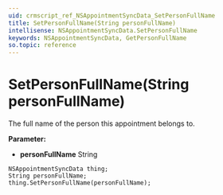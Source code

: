 ```yaml
---
uid: crmscript_ref_NSAppointmentSyncData_SetPersonFullName
title: SetPersonFullName(String personFullName)
intellisense: NSAppointmentSyncData.SetPersonFullName
keywords: NSAppointmentSyncData, GetPersonFullName
so.topic: reference
---
```


# SetPersonFullName(String personFullName)

The full name of the person this appointment belongs to.

**Parameter:** 
* **personFullName** String

```crmscript
NSAppointmentSyncData thing;
String personFullName;
thing.SetPersonFullName(personFullName);
```

